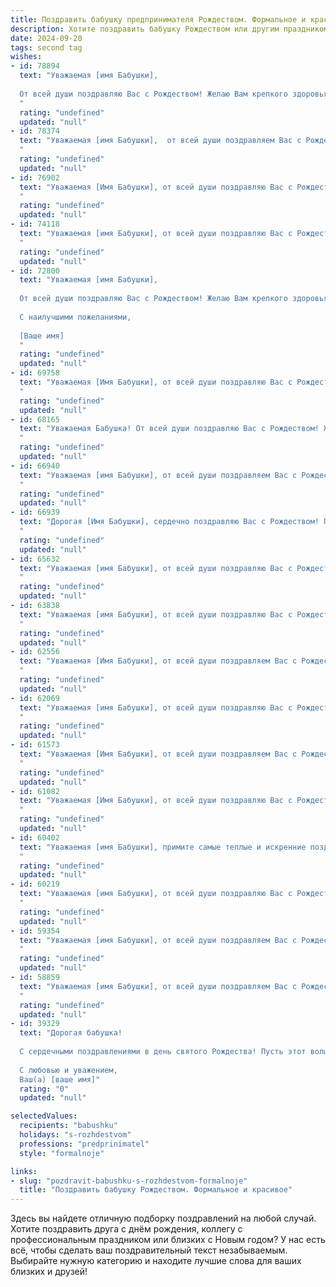 ```yaml
---
title: Поздравить бабушку предпринимателя Рождеством. Формальное и красивое
description: Хотите поздравить бабушку Рождеством или другим праздником? Наш ИИ создаст незабываемое поздравление, а вы обязательно выделитесь среди других.  
date: 2024-09-20
tags: second tag
wishes:
- id: 78894
  text: "Уважаемая [имя Бабушки],
  
  От всей души поздравляю Вас с Рождеством! Желаю Вам крепкого здоровья, мира, добра и благополучия в Новом году. Пусть предстоящий год будет полон радостных моментов, успехов в Вашем предпринимательском деле и тепла семейного очага.
  "
  rating: "undefined"
  updated: "null"
- id: 78374
  text: "Уважаемая [имя Бабушки],  от всей души поздравляем Вас с Рождеством Христовым! Желаем Вам крепкого здоровья, благополучия, душевного тепла и семейного уюта. Пусть этот праздник принесет Вам радость, мир и светлые надежды на будущее.
  "
  rating: "undefined"
  updated: "null"
- id: 76902
  text: "Уважаемая [Имя Бабушки], от всей души поздравляю Вас с Рождеством Христовым! Желаю Вам крепкого здоровья, душевного тепла, благополучия и процветания в Вашем предпринимательском деле. Пусть Новый год принесет Вам множество радостных событий и исполнение всех желаний!
  "
  rating: "undefined"
  updated: "null"
- id: 74118
  text: "Уважаемая [имя Бабушки], от всей души поздравляю Вас с Рождеством! Желаю Вам крепкого здоровья, благополучия и радости. Пусть этот светлый праздник принесет в Вашу жизнь мир, любовь и  успех в Вашем предпринимательском деле.
  "
  rating: "undefined"
  updated: "null"
- id: 72800
  text: "Уважаемая [имя Бабушки],
  
  От всей души поздравляю Вас с Рождеством! Желаю Вам крепкого здоровья, благополучия и душевного тепла в кругу близких. Пусть этот светлый праздник принесет в Вашу жизнь только радостные моменты и веру в чудеса.
  
  С наилучшими пожеланиями,
  
  [Ваше имя]
  "
  rating: "undefined"
  updated: "null"
- id: 69758
  text: "Уважаемая [Имя Бабушки], от всей души поздравляю Вас с Рождеством! Желаю Вам крепкого здоровья, душевного тепла и благополучия в новом году. Пусть Ваш предпринимательский талант приносит Вам успех и процветание! Счастливого Рождества!
  "
  rating: "undefined"
  updated: "null"
- id: 68165
  text: "Уважаемая Бабушка! От всей души поздравляю Вас с Рождеством! Желаю Вам крепкого здоровья, душевного спокойствия, благополучия и успехов в Вашем предпринимательском деле. Пусть этот праздник принесет Вам радость, тепло и мир в Вашу жизнь.
  "
  rating: "undefined"
  updated: "null"
- id: 66940
  text: "Уважаемая [имя Бабушки], от всей души поздравляем Вас с Рождеством! Желаем Вам крепкого здоровья, благополучия и успехов в Вашем предпринимательском деле. Пусть этот светлый праздник принесет в Вашу жизнь радость, мир и любовь!
  "
  rating: "undefined"
  updated: "null"
- id: 66939
  text: "Дорогая [Имя Бабушки], сердечно поздравляю Вас с Рождеством! Пусть этот светлый праздник принесет Вам мир, радость и благополучие. Желаю Вам крепкого здоровья, душевного тепла и успехов в Вашем нелегком деле предпринимателя. Пусть все Ваши начинания будут удачными, а дела процветающими!
  "
  rating: "undefined"
  updated: "null"
- id: 65632
  text: "Уважаемая [имя Бабушки], от всей души поздравляю Вас с Рождеством! Пусть этот светлый праздник принесёт Вам мир, радость и благополучие! Желаю Вам крепкого здоровья, душевного тепла и успехов в Вашем предпринимательском деле.
  "
  rating: "undefined"
  updated: "null"
- id: 63838
  text: "Уважаемая [имя Бабушки], от всей души поздравляю Вас с Рождеством! Желаю Вам крепкого здоровья, благополучия в делах, радости и семейного тепла в этот светлый праздник. Пусть Рождество принесет в Вашу жизнь мир, любовь и удачу!
  "
  rating: "undefined"
  updated: "null"
- id: 62556
  text: "Уважаемая [Имя Бабушки], от всей души поздравляем Вас с Рождеством Христовым! Пусть этот светлый праздник принесет Вам мир, тепло домашнего очага и благополучие во всех начинаниях. Желаем Вам крепкого здоровья, неиссякаемого оптимизма, успехов в Вашем предпринимательском деле и  радости от общения с близкими людьми.
  "
  rating: "undefined"
  updated: "null"
- id: 62069
  text: "Уважаемая [имя Бабушки], от всей души поздравляю Вас с Рождеством! Желаю Вам крепкого здоровья, благополучия и светлых праздничных дней в кругу близких! Пусть этот светлый праздник принесет в Вашу жизнь радость, тепло и новые силы для дальнейших успехов в Вашем предпринимательском деле.
  "
  rating: "undefined"
  updated: "null"
- id: 61573
  text: "Уважаемая [Имя Бабушки], от всей души поздравляем Вас с Рождеством! Пусть этот светлый праздник принесет в Вашу жизнь мир, радость и благополучие. Желаем Вам крепкого здоровья, успехов в предпринимательской деятельности и  теплых семейных вечеров в кругу близких.
  "
  rating: "undefined"
  updated: "null"
- id: 61082
  text: "Уважаемая [Имя Бабушки], от всей души поздравляю Вас с Рождеством! Желаю Вам крепкого здоровья, душевного тепла, благополучия и успехов в Вашем предпринимательском деле. Пусть этот светлый праздник принесет в Ваш дом радость, мир и  добро.
  "
  rating: "undefined"
  updated: "null"
- id: 60402
  text: "Уважаемая [имя Бабушки], примите самые теплые и искренние поздравления с Рождеством Христовым! Желаю Вам крепкого здоровья, благополучия и успехов в Ваших предпринимательских начинаниях. Пусть в этот светлый праздник в Вашем доме воцарятся мир, радость и любовь!
  "
  rating: "undefined"
  updated: "null"
- id: 60219
  text: "Уважаемая [имя Бабушки], от всей души поздравляю Вас с Рождеством! Желаю Вам крепкого здоровья, семейного благополучия, мира и процветания в Вашем предпринимательском деле. Пусть праздничная атмосфера наполнит Ваш дом радостью и теплом.
  "
  rating: "undefined"
  updated: "null"
- id: 59354
  text: "Уважаемая [имя Бабушки], от всей души поздравляем Вас с Рождеством! Желаем Вам крепкого здоровья, семейного благополучия, процветания в Вашем предпринимательском деле и светлых праздничных дней в кругу близких!
  "
  rating: "undefined"
  updated: "null"
- id: 58859
  text: "Уважаемая [имя Бабушки], от всей души поздравляем Вас с Рождеством! Желаем Вам крепкого здоровья, семейного благополучия, процветания в Ваших предпринимательских начинаниях и исполнения всех желаний в Новом году!
  "
  rating: "undefined"
  updated: "null"
- id: 39329
  text: "Дорогая бабушка!
  
  С сердечными поздравлениями в день святого Рождества! Пусть этот волшебный праздник принесет в ваш дом тепло, уют и радость. Желаю вам здоровья, счастья и благополучия в каждом дне. Пусть ваши начинания во всех сферах жизни, в том числе и в бизнесе, сопровождаются успехом и вдохновением.
  
  С любовью и уважением,
  Ваш(а) [ваше имя]"
  rating: "0"
  updated: "null"

selectedValues:
  recipients: "babushku"
  holidays: "s-rozhdestvom"
  professions: "predprinimatel"
  style: "formalnoje"

links:
- slug: "pozdravit-babushku-s-rozhdestvom-formalnoje"
  title: "Поздравить бабушку Рождеством. Формальное и красивое"
---
```


Здесь вы найдете отличную подборку поздравлений на любой случай. 
Хотите поздравить друга с днём рождения, коллегу с профессиональным праздником или близких с Новым годом? У нас есть всё, чтобы сделать ваш поздравительный текст незабываемым. Выбирайте нужную категорию и находите лучшие слова для ваших близких и друзей!
